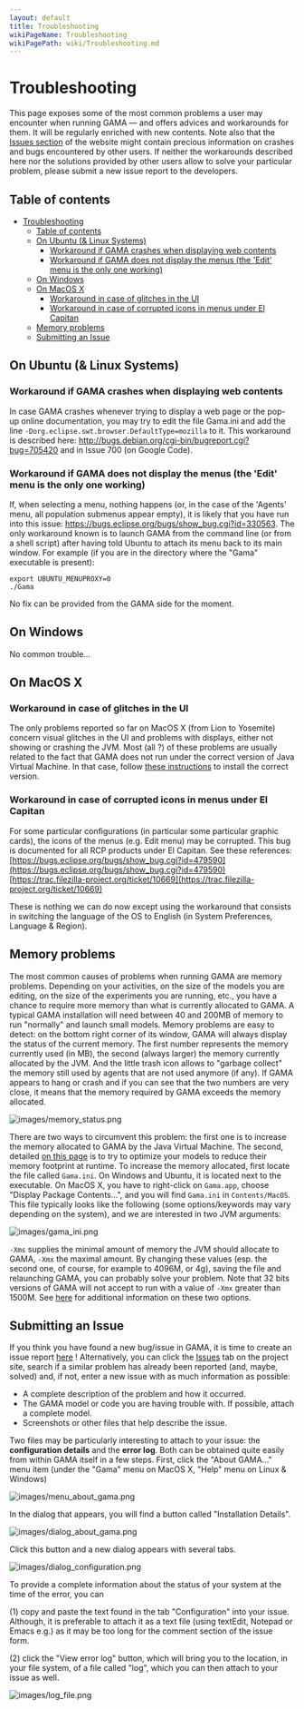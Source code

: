 ```yaml
---
layout: default
title: Troubleshooting
wikiPageName: Troubleshooting
wikiPagePath: wiki/Troubleshooting.md
---
```

# Troubleshooting

This page exposes some of the most common problems a user may encounter when running GAMA — and offers advices and workarounds for them. It will be regularly enriched with new contents. Note also that the [Issues section](https://github.com/gama-platform/gama/issues) of the website might contain precious information on crashes and bugs encountered by other users. If neither the workarounds described here nor the solutions provided by other users allow to solve your particular problem, please submit a new issue report to the developers.


## Table of contents 

* [Troubleshooting](#troubleshooting)
	* [Table of contents](#table-of-contents)
	* [On Ubuntu (& Linux Systems)](#on-ubuntu--linux-systems)
		* [Workaround if GAMA crashes when displaying web contents](#workaround-if-gama-crashes-when-displaying-web-contents)
		* [Workaround if GAMA does not display the menus (the 'Edit' menu is the only one working)](#workaround-if-gama-does-not-display-the-menus-the-edit-menu-is-the-only-one-working)
	* [On Windows](#on-windows)
	* [On MacOS X](#on-macos-x)
		* [Workaround in case of glitches in the UI](#workaround-in-case-of-glitches-in-the-ui)
		* [Workaround in case of corrupted icons in menus under El Capitan](#workaround-in-case-of-corrupted-icons-in-menus-under-el-capitan)
	* [Memory problems](#memory-problems)
	* [Submitting an Issue](#submitting-an-issue)


## On Ubuntu (& Linux Systems)
### Workaround if GAMA crashes when displaying web contents
In case GAMA crashes whenever trying to display a web page or the pop-up online documentation, you may try to edit the file Gama.ini and add the line `-Dorg.eclipse.swt.browser.DefaultType=mozilla` to it. This workaround is described here: http://bugs.debian.org/cgi-bin/bugreport.cgi?bug=705420 and in Issue 700 (on Google Code).

### Workaround if GAMA does not display the menus (the 'Edit' menu is the only one working)
If, when selecting a menu, nothing happens (or, in the case of the 'Agents' menu, all population submenus appear empty), it is likely that you have run into this issue: https://bugs.eclipse.org/bugs/show_bug.cgi?id=330563. The only workaround known is to launch GAMA from the command line (or from a shell script) after having told Ubuntu to attach its menu back to its main window. For example (if you are in the directory where the "Gama" executable is present):

```
export UBUNTU_MENUPROXY=0
./Gama
```

No fix can be provided from the GAMA side for the moment.




## On Windows
No common trouble...




## On MacOS X

### Workaround in case of glitches in the UI

The only problems reported so far on MacOS X (from Lion to Yosemite) concern visual glitches in the UI and problems with displays, either not showing or crashing the JVM. Most (all ?) of these problems are usually related to the fact that GAMA does not run under the correct version of Java Virtual Machine. In that case, follow [these instructions](Installation#On_MacOS_X_(Lion,_Mountain_Lion,_Mavericks)) to install the correct version.

### Workaround in case of corrupted icons in menus under El Capitan

For some particular configurations (in particular some particular graphic cards), the icons of the menus (e.g. Edit menu) may be corrupted. This bug is documented for all RCP products under El Capitan. See these references:
[https://bugs.eclipse.org/bugs/show_bug.cgi?id=479590](https://bugs.eclipse.org/bugs/show_bug.cgi?id=479590)
[https://trac.filezilla-project.org/ticket/10669](https://trac.filezilla-project.org/ticket/10669)

These is nothing we can do now except using the workaround that consists in switching the language of the OS to English (in System Preferences, Language & Region).


## Memory problems
The most common causes of problems when running GAMA are memory problems. Depending on your activities, on the size of the models you are editing, on the size of the experiments you are running, etc., you have a chance to require more memory than what is currently allocated to GAMA. A typical GAMA installation  will need between 40 and 200MB of memory to run "normally" and launch small models.
Memory problems are easy to detect: on the bottom right corner of its window, GAMA will always display the status of the current memory. The first number represents the memory currently used (in MB), the second (always larger) the memory currently allocated by the JVM. And the little trash icon allows to "garbage collect" the memory still used by agents that are not used anymore (if any). If GAMA appears to hang or crash and if you can see that the two numbers are very close, it means that the memory required by GAMA exceeds the memory allocated.


![images/memory_status.png](resources/images/installationAndLaunching/memory_status.png)

There are two ways to circumvent this problem: the first one is to increase the memory allocated to GAMA by the Java Virtual Machine. The second, detailed [on this page](OptimizingModels) is to try to optimize your models to reduce their memory footprint at runtime.
To increase the memory allocated, first locate the file called `Gama.ini`. On Windows and Ubuntu, it is located next to the executable. On MacOS X, you have to right-click on `Gama.app`, choose "Display Package Contents...", and you will find `Gama.ini` in `Contents/MacOS`.
This file typically looks like the following (some options/keywords may vary depending on the system), and we are interested in two JVM arguments:

![images/gama_ini.png](resources/images/installationAndLaunching/gama_ini.png)


`-Xms` supplies the minimal amount of memory the JVM should allocate to GAMA, `-Xmx` the maximal amount. By changing these values (esp. the second one, of course, for example to 4096M, or 4g), saving the file and relaunching GAMA, you can probably solve your problem. Note that 32 bits versions of GAMA will not accept to run with a value of `-Xmx` greater than 1500M. See [here](http://stackoverflow.com/questions/14763079/what-are-the-xms-and-xmx-parameters-when-starting-jvms) for additional information on these two options.




## Submitting an Issue
If you think you have found a new bug/issue in GAMA, it is time to create an issue report [here](https://github.com/gama-platform/gama/issues/new) ! Alternatively, you can click the [Issues](https://github.com/gama-platform/gama/issues) tab on the project site, search if a similar problem has already been reported (and, maybe, solved) and, if not, enter a new issue with as much information as possible:
  * A complete description of the problem and how it occurred.
  * The GAMA model or code you are having trouble with. If possible, attach a complete model.
  * Screenshots or other files that help describe the issue.

Two files may be particularly interesting to attach to your issue: the **configuration details** and the **error log**. Both can be obtained quite easily from within GAMA itself in a few steps. First, click the "About GAMA..." menu item (under the "Gama" menu on MacOS X, "Help" menu on Linux & Windows)

> 
![images/menu_about_gama.png](resources/images/installationAndLaunching/menu_about_gama.png)


In the dialog that appears, you will find a button called "Installation Details".


![images/dialog_about_gama.png](resources/images/installationAndLaunching/dialog_about_gama.png)


Click this button and a new dialog appears with several tabs.


![images/dialog_configuration.png](resources/images/installationAndLaunching/dialog_configuration.png)


To provide a complete information about the status of your system at the time of the error, you can

(1) copy and paste the text found in the tab "Configuration" into your issue. Although, it is preferable to attach it as a text file (using textEdit, Notepad or Emacs e.g.) as it may be too long for the comment section of the issue form.

(2) click the "View error log" button, which will bring you to the location, in your file system, of a file called "log", which you can then attach to your issue as well.


![images/log_file.png](resources/images/installationAndLaunching/log_file.png)
